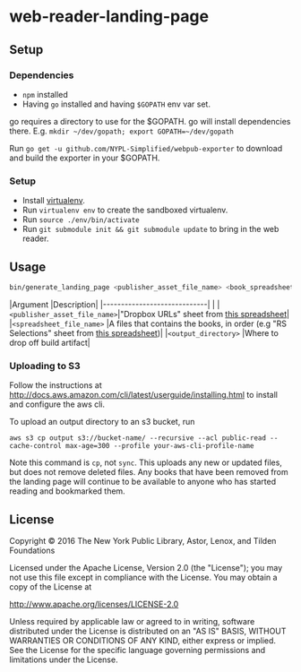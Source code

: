 # web-reader-landing-page

## Setup

### Dependencies

* `npm` installed
* Having `go` installed and having `$GOPATH` env var set.

go requires a directory to use for the $GOPATH. go will install dependencies there.
E.g. `mkdir ~/dev/gopath; export GOPATH=~/dev/gopath`

Run `go get -u github.com/NYPL-Simplified/webpub-exporter` to download and build the exporter in your $GOPATH.

### Setup

* Install [virtualenv](http://pythoncentral.io/how-to-install-virtualenv-python/).
* Run `virtualenv env` to create the sandboxed virtualenv.
* Run `source ./env/bin/activate`
* Run `git submodule init && git submodule update` to bring in the web reader.

## Usage

```bash
bin/generate_landing_page <publisher_asset_file_name> <book_spreadsheet> <output_directory>
```

|Argument                     |Description|
|-----------------------------|           |
|`<publisher_asset_file_name>`|"Dropbox URLs" sheet from [this spreadsheet](https://docs.google.com/spreadsheets/d/1TNykdmeY2zYOvWRcn46YBrF6ar31ZbLVzZANSoKASNk/edit?ts=58ece1d2#gid=1365026099)|
|`<spreadsheet_file_name>`    |A files that contains the books, in order (e.g "RS Selections" sheet from [this spreadsheet](https://docs.google.com/spreadsheets/d/1TNykdmeY2zYOvWRcn46YBrF6ar31ZbLVzZANSoKASNk/edit?ts=58ece1d2#gid=0))|
|`<output_directory>`         |Where to drop off build artifact|

### Uploading to S3

Follow the instructions at http://docs.aws.amazon.com/cli/latest/userguide/installing.html to install and configure the aws cli.

To upload an output directory to an s3 bucket, run

`aws s3 cp output s3://bucket-name/ --recursive --acl public-read --cache-control max-age=300 --profile your-aws-cli-profile-name`

Note this command is `cp`, not `sync`. This uploads any new or updated files, but does not remove deleted files. Any books that have been removed from the landing page will continue to be available to anyone who has started reading and bookmarked them.

## License

Copyright © 2016 The New York Public Library, Astor, Lenox, and Tilden Foundations

Licensed under the Apache License, Version 2.0 (the "License");
you may not use this file except in compliance with the License.
You may obtain a copy of the License at

   http://www.apache.org/licenses/LICENSE-2.0

Unless required by applicable law or agreed to in writing, software
distributed under the License is distributed on an "AS IS" BASIS,
WITHOUT WARRANTIES OR CONDITIONS OF ANY KIND, either express or implied.
See the License for the specific language governing permissions and
limitations under the License.
```
